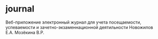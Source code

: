 # journal
Веб-приложение электронный журнал для учета посещаемости, успеваемости и зачетно-экзаменнационной деятильности Новожилов Е.А. Мозёкина В.Р.
